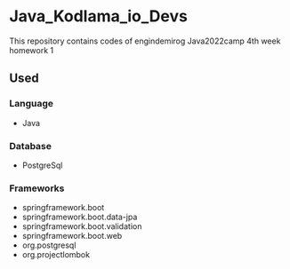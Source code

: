 # Java_Kodlama_io_Devs
This repository contains codes of engindemirog Java2022camp 4th week homework 1

## Used
### Language
+ Java
### Database
+ PostgreSql
### Frameworks
+ springframework.boot
+ springframework.boot.data-jpa
+ springframework.boot.validation
+ springframework.boot.web
+ org.postgresql
+ org.projectlombok
